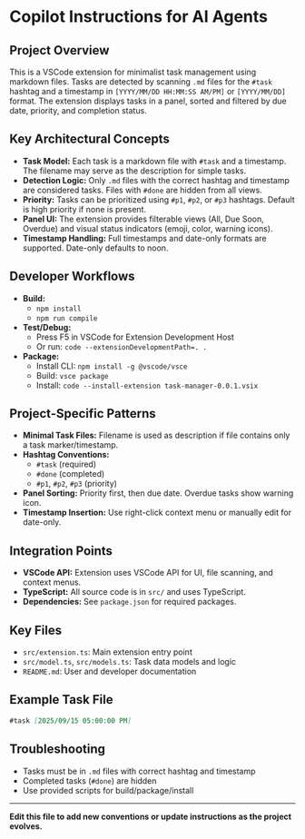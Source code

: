 # Copilot Instructions for AI Agents

## Project Overview
This is a VSCode extension for minimalist task management using markdown files. Tasks are detected by scanning `.md` files for the `#task` hashtag and a timestamp in `[YYYY/MM/DD HH:MM:SS AM/PM]` or `[YYYY/MM/DD]` format. The extension displays tasks in a panel, sorted and filtered by due date, priority, and completion status.

## Key Architectural Concepts
- **Task Model:** Each task is a markdown file with `#task` and a timestamp. The filename may serve as the description for simple tasks.
- **Detection Logic:** Only `.md` files with the correct hashtag and timestamp are considered tasks. Files with `#done` are hidden from all views.
- **Priority:** Tasks can be prioritized using `#p1`, `#p2`, or `#p3` hashtags. Default is high priority if none is present.
- **Panel UI:** The extension provides filterable views (All, Due Soon, Overdue) and visual status indicators (emoji, color, warning icons).
- **Timestamp Handling:** Full timestamps and date-only formats are supported. Date-only defaults to noon.

## Developer Workflows
- **Build:**
  - `npm install`
  - `npm run compile`
- **Test/Debug:**
  - Press F5 in VSCode for Extension Development Host
  - Or run: `code --extensionDevelopmentPath=. .`
- **Package:**
  - Install CLI: `npm install -g @vscode/vsce`
  - Build: `vsce package`
  - Install: `code --install-extension task-manager-0.0.1.vsix`

## Project-Specific Patterns
- **Minimal Task Files:** Filename is used as description if file contains only a task marker/timestamp.
- **Hashtag Conventions:**
  - `#task` (required)
  - `#done` (completed)
  - `#p1`, `#p2`, `#p3` (priority)
- **Panel Sorting:** Priority first, then due date. Overdue tasks show warning icon.
- **Timestamp Insertion:** Use right-click context menu or manually edit for date-only.

## Integration Points
- **VSCode API:** Extension uses VSCode API for UI, file scanning, and context menus.
- **TypeScript:** All source code is in `src/` and uses TypeScript.
- **Dependencies:** See `package.json` for required packages.

## Key Files
- `src/extension.ts`: Main extension entry point
- `src/model.ts`, `src/models.ts`: Task data models and logic
- `README.md`: User and developer documentation

## Example Task File
```markdown
#task [2025/09/15 05:00:00 PM]
```

## Troubleshooting
- Tasks must be in `.md` files with correct hashtag and timestamp
- Completed tasks (`#done`) are hidden
- Use provided scripts for build/package/install

---
**Edit this file to add new conventions or update instructions as the project evolves.**
